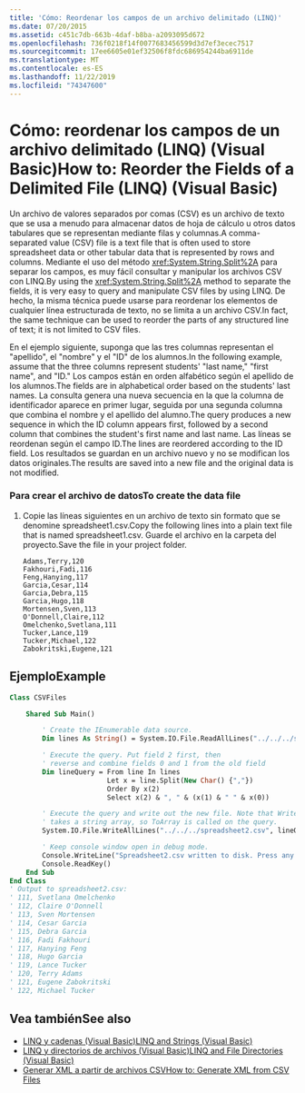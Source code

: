 ```yaml
---
title: 'Cómo: Reordenar los campos de un archivo delimitado (LINQ)'
ms.date: 07/20/2015
ms.assetid: c451c7db-663b-4daf-b8ba-a2093095d672
ms.openlocfilehash: 736f0218f14f0077683456599d3d7ef3ecec7517
ms.sourcegitcommit: 17ee6605e01ef32506f8fdc686954244ba6911de
ms.translationtype: MT
ms.contentlocale: es-ES
ms.lasthandoff: 11/22/2019
ms.locfileid: "74347600"
---
```

# <a name="how-to-reorder-the-fields-of-a-delimited-file-linq-visual-basic"></a><span data-ttu-id="d8088-102">Cómo: reordenar los campos de un archivo delimitado (LINQ) (Visual Basic)</span><span class="sxs-lookup"><span data-stu-id="d8088-102">How to: Reorder the Fields of a Delimited File (LINQ) (Visual Basic)</span></span>

<span data-ttu-id="d8088-103">Un archivo de valores separados por comas (CSV) es un archivo de texto que se usa a menudo para almacenar datos de hoja de cálculo u otros datos tabulares que se representan mediante filas y columnas.</span><span class="sxs-lookup"><span data-stu-id="d8088-103">A comma-separated value (CSV) file is a text file that is often used to store spreadsheet data or other tabular data that is represented by rows and columns.</span></span> <span data-ttu-id="d8088-104">Mediante el uso del método <xref:System.String.Split%2A> para separar los campos, es muy fácil consultar y manipular los archivos CSV con LINQ.</span><span class="sxs-lookup"><span data-stu-id="d8088-104">By using the <xref:System.String.Split%2A> method to separate the fields, it is very easy to query and manipulate CSV files by using LINQ.</span></span> <span data-ttu-id="d8088-105">De hecho, la misma técnica puede usarse para reordenar los elementos de cualquier línea estructurada de texto, no se limita a un archivo CSV.</span><span class="sxs-lookup"><span data-stu-id="d8088-105">In fact, the same technique can be used to reorder the parts of any structured line of text; it is not limited to CSV files.</span></span>

<span data-ttu-id="d8088-106">En el ejemplo siguiente, suponga que las tres columnas representan el "apellido", el "nombre" y el "ID" de los alumnos.</span><span class="sxs-lookup"><span data-stu-id="d8088-106">In the following example, assume that the three columns represent students' "last name," "first name", and "ID."</span></span> <span data-ttu-id="d8088-107">Los campos están en orden alfabético según el apellido de los alumnos.</span><span class="sxs-lookup"><span data-stu-id="d8088-107">The fields are in alphabetical order based on the students' last names.</span></span> <span data-ttu-id="d8088-108">La consulta genera una nueva secuencia en la que la columna de identificador aparece en primer lugar, seguida por una segunda columna que combina el nombre y el apellido del alumno.</span><span class="sxs-lookup"><span data-stu-id="d8088-108">The query produces a new sequence in which the ID column appears first, followed by a second column that combines the student's first name and last name.</span></span> <span data-ttu-id="d8088-109">Las líneas se reordenan según el campo ID.</span><span class="sxs-lookup"><span data-stu-id="d8088-109">The lines are reordered according to the ID field.</span></span> <span data-ttu-id="d8088-110">Los resultados se guardan en un archivo nuevo y no se modifican los datos originales.</span><span class="sxs-lookup"><span data-stu-id="d8088-110">The results are saved into a new file and the original data is not modified.</span></span>

### <a name="to-create-the-data-file"></a><span data-ttu-id="d8088-111">Para crear el archivo de datos</span><span class="sxs-lookup"><span data-stu-id="d8088-111">To create the data file</span></span>

1. <span data-ttu-id="d8088-112">Copie las líneas siguientes en un archivo de texto sin formato que se denomine spreadsheet1.csv.</span><span class="sxs-lookup"><span data-stu-id="d8088-112">Copy the following lines into a plain text file that is named spreadsheet1.csv.</span></span> <span data-ttu-id="d8088-113">Guarde el archivo en la carpeta del proyecto.</span><span class="sxs-lookup"><span data-stu-id="d8088-113">Save the file in your project folder.</span></span>

    ```csv
    Adams,Terry,120
    Fakhouri,Fadi,116
    Feng,Hanying,117
    Garcia,Cesar,114
    Garcia,Debra,115
    Garcia,Hugo,118
    Mortensen,Sven,113
    O'Donnell,Claire,112
    Omelchenko,Svetlana,111
    Tucker,Lance,119
    Tucker,Michael,122
    Zabokritski,Eugene,121
    ```

## <a name="example"></a><span data-ttu-id="d8088-114">Ejemplo</span><span class="sxs-lookup"><span data-stu-id="d8088-114">Example</span></span>

```vb
Class CSVFiles

    Shared Sub Main()

        ' Create the IEnumerable data source.
        Dim lines As String() = System.IO.File.ReadAllLines("../../../spreadsheet1.csv")

        ' Execute the query. Put field 2 first, then
        ' reverse and combine fields 0 and 1 from the old field
        Dim lineQuery = From line In lines
                        Let x = line.Split(New Char() {","})
                        Order By x(2)
                        Select x(2) & ", " & (x(1) & " " & x(0))

        ' Execute the query and write out the new file. Note that WriteAllLines
        ' takes a string array, so ToArray is called on the query.
        System.IO.File.WriteAllLines("../../../spreadsheet2.csv", lineQuery.ToArray())

        ' Keep console window open in debug mode.
        Console.WriteLine("Spreadsheet2.csv written to disk. Press any key to exit")
        Console.ReadKey()
    End Sub
End Class
' Output to spreadsheet2.csv:
' 111, Svetlana Omelchenko
' 112, Claire O'Donnell
' 113, Sven Mortensen
' 114, Cesar Garcia
' 115, Debra Garcia
' 116, Fadi Fakhouri
' 117, Hanying Feng
' 118, Hugo Garcia
' 119, Lance Tucker
' 120, Terry Adams
' 121, Eugene Zabokritski
' 122, Michael Tucker
```

## <a name="see-also"></a><span data-ttu-id="d8088-115">Vea también</span><span class="sxs-lookup"><span data-stu-id="d8088-115">See also</span></span>

- [<span data-ttu-id="d8088-116">LINQ y cadenas (Visual Basic)</span><span class="sxs-lookup"><span data-stu-id="d8088-116">LINQ and Strings (Visual Basic)</span></span>](../../../../visual-basic/programming-guide/concepts/linq/linq-and-strings.md)
- [<span data-ttu-id="d8088-117">LINQ y directorios de archivos (Visual Basic)</span><span class="sxs-lookup"><span data-stu-id="d8088-117">LINQ and File Directories (Visual Basic)</span></span>](../../../../visual-basic/programming-guide/concepts/linq/linq-and-file-directories.md)
- [<span data-ttu-id="d8088-118">Generar XML a partir de archivos CSV</span><span class="sxs-lookup"><span data-stu-id="d8088-118">How to: Generate XML from CSV Files</span></span>](../../../../visual-basic/programming-guide/concepts/linq/how-to-generate-xml-from-csv-files.md)
